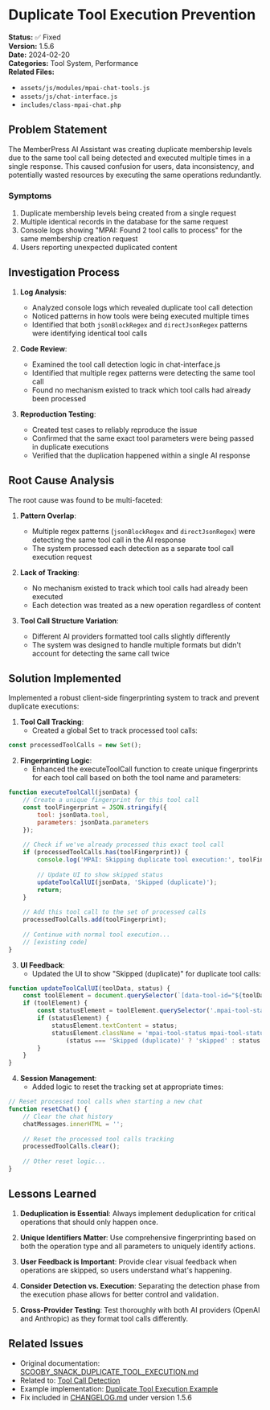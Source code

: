 # Duplicate Tool Execution Prevention

**Status:** ✅ Fixed  
**Version:** 1.5.6  
**Date:** 2024-02-20  
**Categories:** Tool System, Performance  
**Related Files:** 
- `assets/js/modules/mpai-chat-tools.js`
- `assets/js/chat-interface.js`
- `includes/class-mpai-chat.php`

## Problem Statement

The MemberPress AI Assistant was creating duplicate membership levels due to the same tool call being detected and executed multiple times in a single response. This caused confusion for users, data inconsistency, and potentially wasted resources by executing the same operations redundantly.

### Symptoms

1. Duplicate membership levels being created from a single request
2. Multiple identical records in the database for the same request
3. Console logs showing "MPAI: Found 2 tool calls to process" for the same membership creation request
4. Users reporting unexpected duplicated content

## Investigation Process

1. **Log Analysis**:
   - Analyzed console logs which revealed duplicate tool call detection
   - Noticed patterns in how tools were being executed multiple times
   - Identified that both `jsonBlockRegex` and `directJsonRegex` patterns were identifying identical tool calls

2. **Code Review**:
   - Examined the tool call detection logic in chat-interface.js
   - Identified that multiple regex patterns were detecting the same tool call
   - Found no mechanism existed to track which tool calls had already been processed

3. **Reproduction Testing**:
   - Created test cases to reliably reproduce the issue
   - Confirmed that the same exact tool parameters were being passed in duplicate executions
   - Verified that the duplication happened within a single AI response

## Root Cause Analysis

The root cause was found to be multi-faceted:

1. **Pattern Overlap**:
   - Multiple regex patterns (`jsonBlockRegex` and `directJsonRegex`) were detecting the same tool call in the AI response
   - The system processed each detection as a separate tool call execution request

2. **Lack of Tracking**:
   - No mechanism existed to track which tool calls had already been executed
   - Each detection was treated as a new operation regardless of content

3. **Tool Call Structure Variation**:
   - Different AI providers formatted tool calls slightly differently
   - The system was designed to handle multiple formats but didn't account for detecting the same call twice

## Solution Implemented

Implemented a robust client-side fingerprinting system to track and prevent duplicate executions:

1. **Tool Call Tracking**:
   - Created a global Set to track processed tool calls:

```javascript
const processedToolCalls = new Set();
```

2. **Fingerprinting Logic**:
   - Enhanced the executeToolCall function to create unique fingerprints for each tool call based on both the tool name and parameters:

```javascript
function executeToolCall(jsonData) {
    // Create a unique fingerprint for this tool call
    const toolFingerprint = JSON.stringify({
        tool: jsonData.tool,
        parameters: jsonData.parameters
    });
    
    // Check if we've already processed this exact tool call
    if (processedToolCalls.has(toolFingerprint)) {
        console.log('MPAI: Skipping duplicate tool execution:', toolFingerprint);
        
        // Update UI to show skipped status
        updateToolCallUI(jsonData, 'Skipped (duplicate)');
        return;
    }
    
    // Add this tool call to the set of processed calls
    processedToolCalls.add(toolFingerprint);
    
    // Continue with normal tool execution...
    // [existing code]
}
```

3. **UI Feedback**:
   - Updated the UI to show "Skipped (duplicate)" for duplicate tool calls:

```javascript
function updateToolCallUI(toolData, status) {
    const toolElement = document.querySelector(`[data-tool-id="${toolData.id}"]`);
    if (toolElement) {
        const statusElement = toolElement.querySelector('.mpai-tool-status');
        if (statusElement) {
            statusElement.textContent = status;
            statusElement.className = 'mpai-tool-status mpai-tool-status-' + 
                (status === 'Skipped (duplicate)' ? 'skipped' : status.toLowerCase());
        }
    }
}
```

4. **Session Management**:
   - Added logic to reset the tracking set at appropriate times:

```javascript
// Reset processed tool calls when starting a new chat
function resetChat() {
    // Clear the chat history
    chatMessages.innerHTML = '';
    
    // Reset the processed tool calls tracking
    processedToolCalls.clear();
    
    // Other reset logic...
}
```

## Lessons Learned

1. **Deduplication is Essential**: Always implement deduplication for critical operations that should only happen once.

2. **Unique Identifiers Matter**: Use comprehensive fingerprinting based on both the operation type and all parameters to uniquely identify actions.

3. **User Feedback is Important**: Provide clear visual feedback when operations are skipped, so users understand what's happening.

4. **Consider Detection vs. Execution**: Separating the detection phase from the execution phase allows for better control and validation.

5. **Cross-Provider Testing**: Test thoroughly with both AI providers (OpenAI and Anthropic) as they format tool calls differently.

## Related Issues

- Original documentation: [SCOOBY_SNACK_DUPLICATE_TOOL_EXECUTION.md](../../current/SCOOBY_SNACK_DUPLICATE_TOOL_EXECUTION.md)
- Related to: [Tool Call Detection](../../current/tool-call-detection.md)
- Example implementation: [Duplicate Tool Execution Example](../examples/duplicate-tool-execution.md)
- Fix included in [CHANGELOG.md](../../../CHANGELOG.md) under version 1.5.6